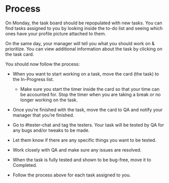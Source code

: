 # Process
On Monday, the task board should be repopulated with new tasks. You can find tasks assigned to you by looking inside the to-do list and seeing which ones have your profile picture attached to them.

On the same day, your manager will tell you what you should work on & prioritize. You can view additional information about the task by clicking on the task card. 

You should now follow the process:

* When you want to start working on a task, move the card (the task) to the In-Progress list. 
    * Make sure you start the timer inside the card so that your time can be accounted for. Stop the timer when you are taking a break or no longer working on the task.
    
* Once you’re finished with the task, move the card to QA and notify your manager that you’re finished. 

* Go to #tester-chat and tag the testers. Your task will be tested by QA for any bugs and/or tweaks to be made.

* Let them know if there are any specific things you want to be tested.

* Work closely with QA and make sure any issues are resolved.

* When the task is fully tested and shown to be bug-free, move it to Completed.

* Follow the process above for each task assigned to you.
